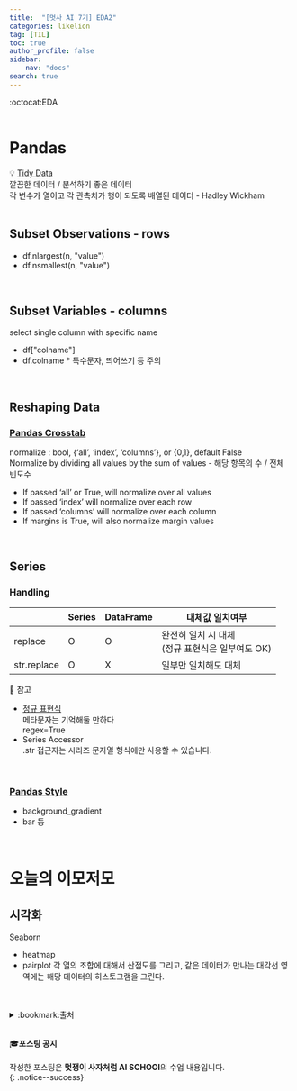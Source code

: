 ```yaml
---
title:  "[멋사 AI 7기] EDA2"
categories: likelion
tag: [TIL]
toc: true
author_profile: false
sidebar:
    nav: "docs"
search: true
---
```


:octocat:EDA<br>
<br>

# Pandas

:bulb: [Tidy Data](https://vita.had.co.nz/papers/tidy-data.pdf)<br>
깔끔한 데이터 / 분석하기 좋은 데이터<br>
각 변수가 열이고 각 관측치가 행이 되도록 배열된 데이터 - Hadley Wickham<br>
<br>

## Subset Observations - rows
- df.nlargest(n, "value")
- df.nsmallest(n, "value")<br>
<br>

## Subset Variables - columns
select single column with specific name
- df["colname"]<br>
- df.colname    * 특수문자, 띄어쓰기 등 주의<br>
<br>

## Reshaping Data

### [Pandas Crosstab](https://pandas.pydata.org/docs/reference/api/pandas.crosstab.html)
normalize : bool, {‘all’, ‘index’, ‘columns’}, or {0,1}, default False<br>
Normalize by dividing all values by the sum of values - 해당 항목의 수 / 전체 빈도수<br>
- If passed ‘all’ or True, will normalize over all values
- If passed ‘index’ will normalize over each row
- If passed ‘columns’ will normalize over each column
- If margins is True, will also normalize margin values<br>
<br>

## Series

### Handling

||Series|DataFrame|대체값 일치여부|
|---|---|---|---|
|replace|O|O|완전히 일치 시 대체 <br> (정규 표현식은 일부여도 OK)|
|str.replace|O|X|일부만 일치해도 대체|

:pushpin: 참고<br>
- [정규 표현식](https://ko.wikipedia.org/wiki/%EC%A0%95%EA%B7%9C_%ED%91%9C%ED%98%84%EC%8B%9D)<br>
메타문자는 기억해둘 만하다<br>
regex=True<br>
- Series Accessor<br>
.str 접근자는 시리즈 문자열 형식에만 사용할 수 있습니다.<br>
<br>

### [Pandas Style](https://pandas.pydata.org/docs/reference/style.html)
- background_gradient
- bar 등<br>
<br>

# 오늘의 이모저모

## 시각화
Seaborn
- heatmap
- pairplot
각 열의 조합에 대해서 산점도를 그리고, 같은 데이터가 만나는 대각선 영역에는 해당 데이터의 히스토그램을 그린다.<br>
<br>
<br>

<details>
<summary>:bookmark:출처</summary>

- Tidy Data<br>
https://vita.had.co.nz/papers/tidy-data.pdf<br>
- Pandas Cheat Sheet<br>
https://pandas.pydata.org/Pandas_Cheat_Sheet.pdf<br>
- Pandas Crosstab<br>
https://pandas.pydata.org/docs/reference/api/pandas.crosstab.html<br>
- 정규 표현식<br>
https://ko.wikipedia.org/wiki/%EC%A0%95%EA%B7%9C_%ED%91%9C%ED%98%84%EC%8B%9D<br>
- Pandas Style<br>
https://pandas.pydata.org/docs/reference/style.html<br>
- pairplot<br>
https://velog.io/@addison/%EB%8D%B0%EC%9D%B4%ED%84%B0-%EB%B6%84%EC%84%9D-3-7-%ED%83%90%EC%83%89%EC%A0%81-%EB%8D%B0%EC%9D%B4%ED%84%B0-%EB%B6%84%EC%84%9D-%EC%83%81%EA%B4%80%EA%B4%80%EA%B3%84-%EB%B6%84%EC%84%9D<br>
</details>
<br>


:mortar_board:**포스팅 공지** <br><br>
작성한 포스팅은 **멋쟁이 사자처럼 AI SCHOOl**의 수업 내용입니다.<br>
{: .notice--success}








